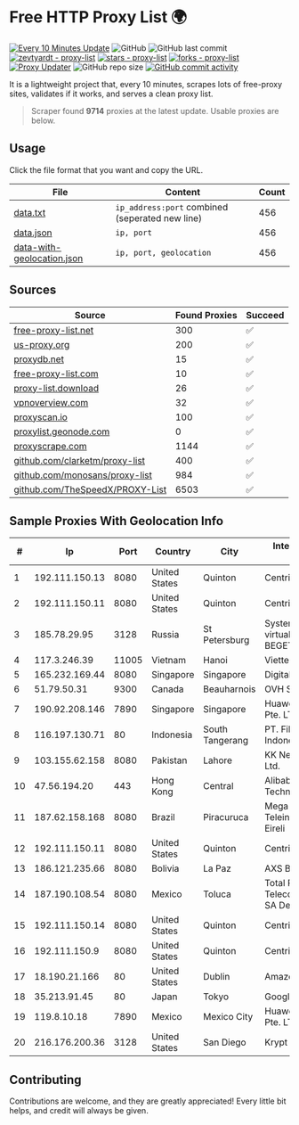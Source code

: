 
# Free HTTP Proxy List 🌍

[![Every 10 Minutes Update](https://github.com/mertguvencli/http-proxy-list/actions/workflows/main.yml/badge.svg?branch=main)](https://github.com/mertguvencli/http-proxy-list/actions/workflows/main.yml)
![GitHub](https://img.shields.io/github/license/mertguvencli/http-proxy-list)
![GitHub last commit](https://img.shields.io/github/last-commit/mertguvencli/http-proxy-list)
[![zevtyardt - proxy-list](https://img.shields.io/static/v1?label=zevtyardt&message=proxy-list&color=blue&logo=github)](https://github.com/zevtyardt/proxy-list "Go to GitHub repo")
[![stars - proxy-list](https://img.shields.io/github/stars/zevtyardt/proxy-list?style=social)](https://github.com/zevtyardt/proxy-list)
[![forks - proxy-list](https://img.shields.io/github/forks/zevtyardt/proxy-list?style=social)](https://github.com/zevtyardt/proxy-list)
[![Proxy Updater](https://github.com/zevtyardt/proxy-list/workflows/Proxy%20Updater/badge.svg)](https://github.com/zevtyardt/proxy-list/actions?query=workflow:"Proxy+Updater")
![GitHub repo size](https://img.shields.io/github/repo-size/zevtyardt/proxy-list)
[![GitHub commit activity](https://img.shields.io/github/commit-activity/m/zevtyardt/proxy-list?logo=commits)](https://github.com/zevtyardt/proxy-list/commits/main)

It is a lightweight project that, every 10 minutes, scrapes lots of free-proxy sites, validates if it works, and serves a clean proxy list.

> Scraper found **9714** proxies at the latest update. Usable proxies are below.

## Usage

Click the file format that you want and copy the URL.

|File|Content|Count|
|----|-------|-----|
|[data.txt](https://raw.githubusercontent.com/mertguvencli/http-proxy-list/main/proxy-list/data.txt)|`ip_address:port` combined (seperated new line)|456|
|[data.json](https://raw.githubusercontent.com/mertguvencli/http-proxy-list/main/proxy-list/data.json)|`ip, port`|456|
|[data-with-geolocation.json](https://raw.githubusercontent.com/mertguvencli/http-proxy-list/main/proxy-list/data-with-geolocation.json)|`ip, port, geolocation`|456|

## Sources

|Source|Found Proxies|Succeed|
|------|-------------|-------|
|[free-proxy-list.net](https://free-proxy-list.net)|300|✅|
|[us-proxy.org](https://www.us-proxy.org)|200|✅|
|[proxydb.net](http://proxydb.net)|15|✅|
|[free-proxy-list.com](https://free-proxy-list.com/?page=&port=&type%5B%5D=http&type%5B%5D=https&up_time=0&search=Search)|10|✅|
|[proxy-list.download](https://www.proxy-list.download/HTTP)|26|✅|
|[vpnoverview.com](https://vpnoverview.com/privacy/anonymous-browsing/free-proxy-servers)|32|✅|
|[proxyscan.io](https://www.proxyscan.io)|100|✅|
|[proxylist.geonode.com](https://proxylist.geonode.com/api/proxy-list?limit=300&page=1&sort_by=lastChecked&sort_type=desc&protocols=http,https)|0|✅|
|[proxyscrape.com](https://api.proxyscrape.com/v2/?request=displayproxies&protocol=http&timeout=10000&country=all&ssl=all&anonymity=all)|1144|✅|
|[github.com/clarketm/proxy-list](https://raw.githubusercontent.com/clarketm/proxy-list/master/proxy-list-raw.txt)|400|✅|
|[github.com/monosans/proxy-list](https://raw.githubusercontent.com/monosans/proxy-list/main/proxies/http.txt)|984|✅|
|[github.com/TheSpeedX/PROXY-List](https://raw.githubusercontent.com/TheSpeedX/PROXY-List/master/http.txt)|6503|✅|


## Sample Proxies With Geolocation Info

|#|Ip|Port|Country|City|Internet Service Provider|
|-|--|----|-------|----|-------------------------|
|1|192.111.150.13|8080|United States|Quinton|Centrilogic|
|2|192.111.150.11|8080|United States|Quinton|Centrilogic|
|3|185.78.29.95|3128|Russia|St Petersburg|System servers virtual hosting BEGET.RU|
|4|117.3.246.39|11005|Vietnam|Hanoi|Viettel Corporation|
|5|165.232.169.44|8080|Singapore|Singapore|DigitalOcean, LLC|
|6|51.79.50.31|9300|Canada|Beauharnois|OVH SAS|
|7|190.92.208.146|7890|Singapore|Singapore|Huawei International Pte. LTD|
|8|116.197.130.71|80|Indonesia|South Tangerang|PT. Fiber Networks Indonesia|
|9|103.155.62.158|8080|Pakistan|Lahore|KK Networks (Pvt) Ltd.|
|10|47.56.194.20|443|Hong Kong|Central|Alibaba (US) Technology Co., Ltd.|
|11|187.62.158.168|8080|Brazil|Piracuruca|Mega Teleinformatica Eireli|
|12|192.111.150.11|8080|United States|Quinton|Centrilogic|
|13|186.121.235.66|8080|Bolivia|La Paz|AXS Bolivia S. A.|
|14|187.190.108.54|8080|Mexico|Toluca|Total Play Telecomunicaciones SA De CV|
|15|192.111.150.14|8080|United States|Quinton|Centrilogic|
|16|192.111.150.9|8080|United States|Quinton|Centrilogic|
|17|18.190.21.166|80|United States|Dublin|Amazon.com, Inc.|
|18|35.213.91.45|80|Japan|Tokyo|Google LLC|
|19|119.8.10.18|7890|Mexico|Mexico City|Huawei International Pte. LTD|
|20|216.176.200.36|3128|United States|San Diego|Krypt Technologies|



## Contributing

Contributions are welcome, and they are greatly appreciated! Every
little bit helps, and credit will always be given.

